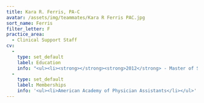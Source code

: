 ```yaml
---
title: Kara R. Ferris, PA-C
avatar: /assets/img/teammates/Kara R Ferris PAC.jpg
sort_name: Ferris
filter_letter: F
practice_area:
  - Clinical Support Staff
cv:
  - 
    type: set_default
    label: Education
    info: "<ul><li><strong></strong><strong>2012</strong> - Master of Science, Physician Assistant Studies; Des Moines University - Des Moines, IA</li><li><strong>2010</strong> - Master of Arts, Counseling & Psychological Services; St. Mary's University of MN - Minneapolis, MN</li><li><strong>2007</strong> - Bachelor of Art, Biochemistry and Biology; The College of St. Scholastica - Duluth, MN<span></span></li></ul>"
  - 
    type: set_default
    label: Memberships
    info: '<ul><li>American Academy of Physician Assistants</li></ul>'
---
```

